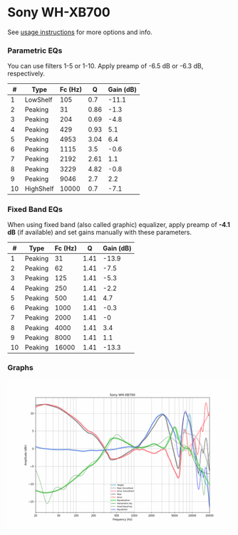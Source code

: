 # Sony WH-XB700
See [usage instructions](https://github.com/jaakkopasanen/AutoEq#usage) for more options and info.

### Parametric EQs
You can use filters 1-5 or 1-10. Apply preamp of -6.5 dB or -6.3 dB, respectively.

|   # | Type      |   Fc (Hz) |    Q |   Gain (dB) |
|-----|-----------|-----------|------|-------------|
|   1 | LowShelf  |       105 | 0.7  |       -11.1 |
|   2 | Peaking   |        31 | 0.86 |        -1.3 |
|   3 | Peaking   |       204 | 0.69 |        -4.8 |
|   4 | Peaking   |       429 | 0.93 |         5.1 |
|   5 | Peaking   |      4953 | 3.04 |         6.4 |
|   6 | Peaking   |      1115 | 3.5  |        -0.6 |
|   7 | Peaking   |      2192 | 2.61 |         1.1 |
|   8 | Peaking   |      3229 | 4.82 |        -0.8 |
|   9 | Peaking   |      9046 | 2.7  |         2.2 |
|  10 | HighShelf |     10000 | 0.7  |        -7.1 |

### Fixed Band EQs
When using fixed band (also called graphic) equalizer, apply preamp of **-4.1 dB** (if available) and set gains manually with these parameters.

|   # | Type    |   Fc (Hz) |    Q |   Gain (dB) |
|-----|---------|-----------|------|-------------|
|   1 | Peaking |        31 | 1.41 |       -13.9 |
|   2 | Peaking |        62 | 1.41 |        -7.5 |
|   3 | Peaking |       125 | 1.41 |        -5.3 |
|   4 | Peaking |       250 | 1.41 |        -2.2 |
|   5 | Peaking |       500 | 1.41 |         4.7 |
|   6 | Peaking |      1000 | 1.41 |        -0.3 |
|   7 | Peaking |      2000 | 1.41 |        -0   |
|   8 | Peaking |      4000 | 1.41 |         3.4 |
|   9 | Peaking |      8000 | 1.41 |         1.1 |
|  10 | Peaking |     16000 | 1.41 |       -13.3 |

### Graphs
![](./Sony%20WH-XB700.png)
